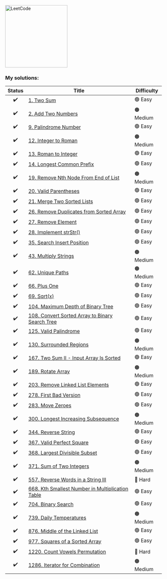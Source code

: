 <a href="https://leetcode.com">
    <img src="/leetcode-logo.png" style="width:200px" alt="LeetCode"/>
</a>

### My solutions:

|     Status     |     Title     |     Difficulty     |
|:--------------:|---------------|--------------------|
| :heavy_check_mark: | [1. Two Sum](/src/main/java/com/leetcode/my/twoSum)                                  | :green_circle: Easy |
| :heavy_check_mark: | [2. Add Two Numbers](/src/main/java/com/leetcode/my/addTwoNumbers)                   | :orange_circle: Medium |
| :heavy_check_mark: | [9. Palindrome Number](/src/main/java/com/leetcode/my/palindromeNumber)              | :green_circle: Easy |
| :heavy_check_mark: | [12. Integer to Roman](/src/main/java/com/leetcode/my/integerToRoman)                | :orange_circle: Medium |
| :heavy_check_mark: | [13. Roman to Integer](/src/main/java/com/leetcode/my/romanToInteger)                | :green_circle: Easy |
| :heavy_check_mark: | [14. Longest Common Prefix](/src/main/java/com/leetcode/my/longestCommonPrefix)      | :green_circle: Easy |
| :heavy_check_mark: | [19. Remove Nth Node From End of List](/src/main/java/com/leetcode/my/removeNthNodeFromEndOfList)             | :orange_circle: Medium |
| :heavy_check_mark: | [20. Valid Parentheses](/src/main/java/com/leetcode/my/validParentheses)             | :green_circle: Easy |
| :heavy_check_mark: | [21. Merge Two Sorted Lists](/src/main/java/com/leetcode/my/mergeTwoSortedLists)     | :green_circle: Easy |
| :heavy_check_mark: | [26. Remove Duplicates from Sorted Array](/src/main/java/com/leetcode/my/removeDuplicatesFromSortedArray)     | :green_circle: Easy |
| :heavy_check_mark: | [27. Remove Element](/src/main/java/com/leetcode/my/removeElement)                   | :green_circle: Easy |
| :heavy_check_mark: | [28. Implement strStr()](/src/main/java/com/leetcode/my/implementStrStr)                   | :green_circle: Easy |
| :heavy_check_mark: | [35. Search Insert Position](/src/main/java/com/leetcode/my/searchInsertPosition)    | :green_circle: Easy |
| :heavy_check_mark: | [43. Multiply Strings](/src/main/java/com/leetcode/my/multiplyStrings)               | :orange_circle: Medium |
| :heavy_check_mark: | [62. Unique Paths](/src/main/java/com/leetcode/my/uniquePaths)                       | :orange_circle: Medium |
| :heavy_check_mark: | [66. Plus One](/src/main/java/com/leetcode/my/plusOne)                               | :green_circle: Easy |
| :heavy_check_mark: | [69. Sqrt(x)](/src/main/java/com/leetcode/my/sqrtX)                                  | :green_circle: Easy |
| :heavy_check_mark: | [104. Maximum Depth of Binary Tree](/src/main/java/com/leetcode/my/maximumDepthOfBinaryTree) | :green_circle: Easy |
| :heavy_check_mark: | [108. Convert Sorted Array to Binary Search Tree](/src/main/java/com/leetcode/my/convertSortedArrayToBinarySearchTree)   | :green_circle: Easy |
| :heavy_check_mark: | [125. Valid Palindrome](/src/main/java/com/leetcode/my/validPalindrome)   | :green_circle: Easy |
| :heavy_check_mark: | [130. Surrounded Regions](/src/main/java/com/leetcode/my/surroundedRegions)   | :orange_circle: Medium |
| :heavy_check_mark: | [167. Two Sum II - Input Array Is Sorted](/src/main/java/com/leetcode/my/twoSumIIInputArrayIsSorted)   | :green_circle: Easy |
| :heavy_check_mark: | [189. Rotate Array](/src/main/java/com/leetcode/my/rotateArray)   | :orange_circle: Medium |
| :heavy_check_mark: | [203. Remove Linked List Elements](/src/main/java/com/leetcode/my/removeLinkedListElements)   | :green_circle: Easy |
| :heavy_check_mark: | [278. First Bad Version](/src/main/java/com/leetcode/my/firstBadVersion)   | :green_circle: Easy |
| :heavy_check_mark: | [283. Move Zeroes](/src/main/java/com/leetcode/my/moveZeroes)   | :green_circle: Easy |
| :heavy_check_mark: | [300. Longest Increasing Subsequence](/src/main/java/com/leetcode/my/longestIncreasingSubsequence)   | :orange_circle: Medium |
| :heavy_check_mark: | [344. Reverse String](/src/main/java/com/leetcode/my/reverseString)   | :green_circle: Easy |
| :heavy_check_mark: | [367. Valid Perfect Square](/src/main/java/com/leetcode/my/validPerfectSquare)   | :green_circle: Easy |
| :heavy_check_mark: | [368. Largest Divisible Subset](/src/main/java/com/leetcode/my/largestDivisibleSubset)   | :green_circle: Easy |
| :heavy_check_mark: | [371. Sum of Two Integers](/src/main/java/com/leetcode/my/sumOfTwoIntegers)   | :orange_circle: Medium |
| :heavy_check_mark: | [557. Reverse Words in a String III](/src/main/java/com/leetcode/my/kthSmallestNumberInMultiplicationTable)   | :red_circle: Hard |
| :heavy_check_mark: | [668. Kth Smallest Number in Multiplication Table](/src/main/java/com/leetcode/my/reverseWordsInAStringIII)   | :green_circle: Easy |
| :heavy_check_mark: | [704. Binary Search](/src/main/java/com/leetcode/my/binarySearch)   | :green_circle: Easy |
| :heavy_check_mark: | [739. Daily Temperatures](/src/main/java/com/leetcode/my/dailyTemperatures)   | :orange_circle: Medium |
| :heavy_check_mark: | [876. Middle of the Linked List](/src/main/java/com/leetcode/my/middleOfTheLinkedList)   | :green_circle: Easy |
| :heavy_check_mark: | [977. Squares of a Sorted Array](/src/main/java/com/leetcode/my/squaresOfASortedArray)   | :green_circle: Easy |
| :heavy_check_mark: | [1220. Count Vowels Permutation](/src/main/java/com/leetcode/my/countVowelsPermutation)   | :red_circle: Hard |
| :heavy_check_mark: | [1286. Iterator for Combination](/src/main/java/com/leetcode/my/iteratorForCombination)   | :orange_circle: Medium |
